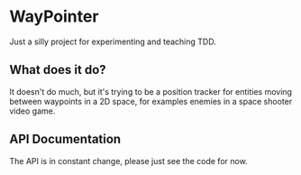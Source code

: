 WayPointer
==========

Just a silly project for experimenting and teaching TDD.

What does it do?
----------------

It doesn't do much, but it's trying to be a position tracker for entities
moving between waypoints in a 2D space, for examples enemies in a space shooter
video game.

API Documentation
-----------------

The API is in constant change, please just see the code for now.
